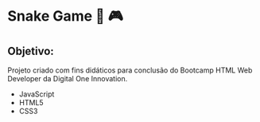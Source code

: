 # Snake Game :snake: :video_game:

## Objetivo:

Projeto criado com fins didáticos para conclusão do Bootcamp HTML Web Developer da Digital One Innovation.

- JavaScript 
- HTML5
- CSS3